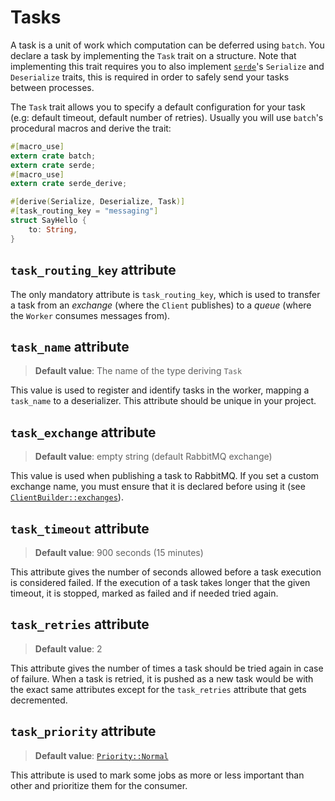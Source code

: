 # Tasks

A task is a unit of work which computation can be deferred using `batch`. You
declare a task by implementing the `Task` trait on a structure. Note that
implementing this trait requires you to also implement [`serde`]'s `Serialize`
and `Deserialize` traits, this is required in order to safely send your tasks
between processes.

The `Task` trait allows you to specify a default configuration for your task
(e.g: default timeout, default number of retries). Usually you will use
`batch`'s procedural macros and derive the trait:

```rust
#[macro_use]
extern crate batch;
extern crate serde;
#[macro_use]
extern crate serde_derive;

#[derive(Serialize, Deserialize, Task)]
#[task_routing_key = "messaging"]
struct SayHello {
    to: String,
}
```

[`serde`]: https://serde.rs

## `task_routing_key` attribute

The only mandatory attribute is `task_routing_key`, which is used to transfer a
task from an *exchange* (where the `Client` publishes) to a *queue* (where the
`Worker` consumes messages from).

## `task_name` attribute

> **Default value**: The name of the type deriving `Task`

This value is used to register and identify tasks in the worker, mapping a
`task_name` to a deserializer. This attribute should be unique in your project.

## `task_exchange` attribute

> **Default value**: empty string (default RabbitMQ exchange)

This value is used when publishing a task to RabbitMQ. If you set a custom
exchange name, you must ensure that it is declared before using it (see
[`ClientBuilder::exchanges`]).

## `task_timeout` attribute

> **Default value**: 900 seconds (15 minutes)

This attribute gives the number of seconds allowed before a task execution is
considered failed. If the execution of a task takes longer that the given
timeout, it is stopped, marked as failed and if needed tried again.

## `task_retries` attribute

> **Default value**: 2

This attribute gives the number of times a task should be tried again in case of
failure. When a task is retried, it is pushed as a new task would be with the
exact same attributes except for the `task_retries` attribute that gets
decremented.

## `task_priority` attribute

> **Default value**: [`Priority::Normal`]

This attribute is used to mark some jobs as more or less important than other
and prioritize them for the consumer.

[`ClientBuilder::exchanges`]: https://docs.rs/batch/0.1/batch/struct.ClientBuilder.html#method.exchanges
[`Priority::Normal`]: https://docs.rs/batch/0.1/batch/enum.Priority.html
